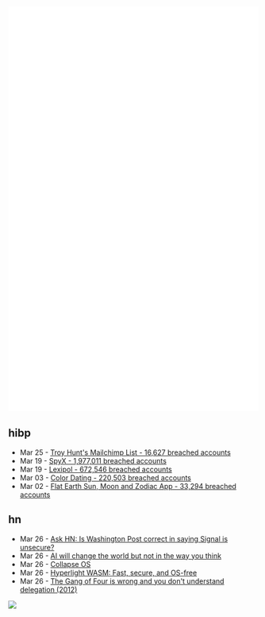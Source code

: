 ![Metrics](https://raw.githubusercontent.com/phixion/phixion/master/metrics.svg)

## hibp

<!--
for https://github.com/phixion/phixion/blob/main/.github/workflows/feeds.yml
-->
<!--START_SECTION:haveibeenpwnd-->
- Mar 25 - [Troy Hunt's Mailchimp List - 16,627 breached accounts](https://haveibeenpwned.com/PwnedWebsites#TroyHuntMailchimpList)
- Mar 19 - [SpyX - 1,977,011 breached accounts](https://haveibeenpwned.com/PwnedWebsites#SpyX)
- Mar 19 - [Lexipol - 672,546 breached accounts](https://haveibeenpwned.com/PwnedWebsites#Lexipol)
- Mar 03 - [Color Dating - 220,503 breached accounts](https://haveibeenpwned.com/PwnedWebsites#ColorDating)
- Mar 02 - [Flat Earth Sun, Moon and Zodiac App - 33,294 breached accounts](https://haveibeenpwned.com/PwnedWebsites#FlatEarthDave)
<!--END_SECTION:haveibeenpwnd-->

## hn

<!--
for https://github.com/phixion/phixion/blob/main/.github/workflows/feeds.yml
-->
<!--START_SECTION:hn-->
- Mar 26 - [Ask HN: Is Washington Post correct in saying Signal is unsecure?](https://news.ycombinator.com/item?id=43483519)
- Mar 26 - [AI will change the world but not in the way you think](https://thomashunter.name/posts/2025-03-19-ai-llms-will-change-the-world)
- Mar 26 - [Collapse OS](http://collapseos.org/)
- Mar 26 - [Hyperlight WASM: Fast, secure, and OS-free](https://opensource.microsoft.com/blog/2025/03/26/hyperlight-wasm-fast-secure-and-os-free/)
- Mar 26 - [The Gang of Four is wrong and you don't understand delegation (2012)](https://www.saturnflyer.com/blog/the-gang-of-four-is-wrong-and-you-dont-understand-delegation)
<!--END_SECTION:hn-->

<!--
for https://yhype.me
-->
![](https://hit.yhype.me/github/profile?user_id=13013670)
